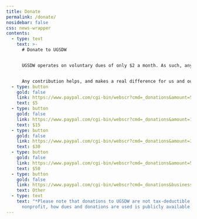 ```yaml
---
title: Donate
permalink: /donate/
nosidebar: false
css: news-wrapper
contents:
  - type: text
    text: >-
      # Donate to UGSDW


      UGSDW operates on voluntary dues of only $2 a month. As such, any donations are greatly appreciated.


      Any contribution helps, and makes a real difference for us and our workers. You can use the links below or PayPal us at @UGSDW.
  - type: button
    gold: false
    link: https://www.paypal.com/cgi-bin/webscr?cmd=_donations&amount=5%2e00&business=ugsdw.org@gmail.com&item_name=supporting+workplace+democracy+at+Grinnell%21&currency_code=USD&return=https%3A%2F%2Fwww.ugsdw.org%2Fdonate%2Fthank-you%2F
    text: $5
  - type: button
    gold: false
    link: https://www.paypal.com/cgi-bin/webscr?cmd=_donations&amount=15%2e00&business=ugsdw.org@gmail.com&item_name=supporting+workplace+democracy+at+Grinnell%21&currency_code=USD&return=https%3A%2F%2Fwww.ugsdw.org%2Fdonate%2Fthank-you%2F
    text: $15
  - type: button
    gold: false
    link: https://www.paypal.com/cgi-bin/webscr?cmd=_donations&amount=30%2e00&business=ugsdw.org@gmail.com&item_name=supporting+workplace+democracy+at+Grinnell%21&currency_code=USD&return=https%3A%2F%2Fwww.ugsdw.org%2Fdonate%2Fthank-you%2F
    text: $30
  - type: button
    gold: false
    link: https://www.paypal.com/cgi-bin/webscr?cmd=_donations&amount=50%2e00&business=ugsdw.org@gmail.com&item_name=supporting+workplace+democracy+at+Grinnell%21&currency_code=USD&return=https%3A%2F%2Fwww.ugsdw.org%2Fdonate%2Fthank-you%2F
    text: $50
  - type: button
    gold: false
    link: https://www.paypal.com/cgi-bin/webscr?cmd=_donations&business=ugsdw.org@gmail.com&item_name=supporting+workplace+democracy+at+Grinnell%21&currency_code=USD&return=https%3A%2F%2Fwww.ugsdw.org%2Fdonate%2Fthank-you%2F
    text: Other
  - type: text
    text: "*Please note that donations to UGSDW are not tax-deductible. As a
      nonprofit, how dues and donations are used is publicly available.*"
---
```

